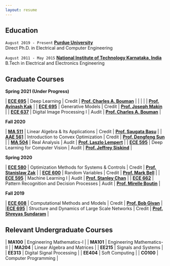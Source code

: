 ```yaml
---
layout: resume
---
```


## Education

`August 2019 - Present`
[__Purdue University__](https://www.purdue.edu/)
<br/>Direct Ph.D. in Electrical and Computer Engineering

`August 2011 - May 2015`
[__National Institute of Technology Karnataka, India__](https://www.nitk.ac.in/)
<br/>B.Tech in Electrical and Electronics Engineering


## Graduate Courses

**Spring 2021 (Under Progress)**

| [**ECE 695**](https://engineering.purdue.edu/DeepLearn/) | Deep Learning | Credit | [**Prof. Charles A. Bouman**](https://engineering.purdue.edu/~bouman/) |
| | | | [**Prof. Avinash Kak**](https://engineering.purdue.edu/kak/) |
| [**ECE 695**](https://engineering.purdue.edu/online/courses/generative-models) | Generative Models | Credit | [**Prof. Joseph Makin**](https://engineering.purdue.edu/MakinLab/people) |
| [**ECE 637**](https://engineering.purdue.edu/~bouman/ece637/) | Digital Image Processing I | Audit | [**Prof. Charles A. Bouman**](https://engineering.purdue.edu/~bouman/) |


**Fall 2020**

| [**MA 511**](https://www.math.purdue.edu/academic/courses/coursepage?subject=MA&course=51100) | Linear Algebra & Its Applications | Credit | [**Prof. Saugata Basu**](https://www.math.purdue.edu/~sbasu/) |
| [**AAE 561**](https://catalog.purdue.edu/preview_course_nopop.php?catoid=9&coid=89885) | Introduction to Convex Optimization | Credit | [**Prof. Dengfeng Sun**](https://web.ics.purdue.edu/~dsun/) |
| [**MA 504**](https://www.math.purdue.edu/academic/courses/coursepage?subject=MA&course=50400) | Real Analysis | Audit | [**Prof. Laszlo Lempert**](https://www.math.purdue.edu/~lempert/) |
| [**ECE 595**](https://engineering.purdue.edu/ece595cv/) | Deep Learning for Computer Vision | Audit | [**Prof. Jeffrey Siskind**](https://engineering.purdue.edu/~qobi/) |


**Spring 2020**

| [**ECE 580**](https://engineering.purdue.edu/ECE/Academics/Graduates/Undergraduates/UGO/CourseInfo/courseInfo?courseid=643&show=true&type=grad) | Optimization Methods for Systems & Controls | Credit | [**Prof. Stanislaw Zak**](https://engineering.purdue.edu/ECE/People/ptProfile?resource_id=3272) |
| [**ECE 600**](https://engineering.purdue.edu/ECE/Academics/Undergraduates/UGO/pdf/UGO/Policies/UGO/CourseInfo/courseInfo?courseid=145&show=true&type=grad) | Random Variables | Credit | [**Prof. Mark Bell**](https://engineering.purdue.edu/ECE/People/ptPeopleListing?group_id=2571&resource_id=3137) |
| [**ECE 595**](https://engineering.purdue.edu/ECE/Academics/Undergraduates/UGO/pdf/UGO/Policies/UGO/CourseInfo/courseInfo?courseid=739&show=true&type=undergrad) | Machine Learning I | Audit | [**Prof. Stanley Chan**](https://engineering.purdue.edu/ECE/People?resource_id=111901&group_id=2571) |
| [**ECE 662**](https://engineering.purdue.edu/ECE/Academics/Undergraduates/UGO/CourseInfo/courseInfo?courseid=190&show=true&type=grad) | Pattern Recognition and Decision Processes | Audit | [**Prof. Mirelle Boutin**](https://engineering.purdue.edu/ECE/People/ptPeopleListing?group_id=2571&resource_id=3165) |



**Fall 2019**

| [**ECE 608**](https://engineering.purdue.edu/ECE/Academics/Undergraduates/UGO/CourseInfo/courseInfo?courseid=149.0&show=true&type=grad) | Computational Methods and Models | Credit | [**Prof. Bob Givan**](https://engineering.purdue.edu/ECE/People/ptPeopleListing?group_id=2571&resource_id=3234) |
|[**ECE 695**](https://engineering.purdue.edu/ECE/Academics/Undergraduates/UGO/CourseInfo/courseInfo?courseid=643&show=true&type=grad) | Structure and Dynamics of Large Scale Networks | Credit | [**Prof. Shreyas Sundaram**](https://www.cerias.purdue.edu/site/people/faculty/view/1638) |

## Relevant Undergraduate Courses

| **MA100** | Engineering Mathematics-I |
| **MA101** | Engineering Mathematics-II |
| **MA204** | Linear Algebra and Matrices |
| **EE215** | Signals and Systems |
| **EE313** | Digital Signal Processing |
| **EE404** | Soft Computing |
| **CO100** | Computer Programming |

